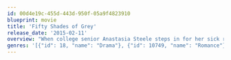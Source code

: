 ```yaml
---
id: 00d4e19c-455d-443d-950f-05a9f4823910
blueprint: movie
title: 'Fifty Shades of Grey'
release_date: '2015-02-11'
overview: "When college senior Anastasia Steele steps in for her sick roommate to interview prominent businessman Christian Grey for their campus paper, little does she realize the path her life will take. Christian, as enigmatic as he is rich and powerful, finds himself strangely drawn to Ana, and she to him. Though sexually inexperienced, Ana plunges headlong into an affair -- and learns that Christian's true sexual proclivities push the boundaries of pain and pleasure."
genres: '[{"id": 18, "name": "Drama"}, {"id": 10749, "name": "Romance"}, {"id": 53, "name": "Thriller"}]'
---
```

